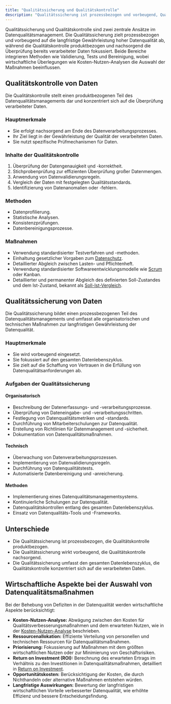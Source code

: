 ```yaml
---
title: "Qualitätssicherung und Qualitätskontrolle"
description: "Qualitätssicherung ist prozessbezogen und vorbeugend, Qualitätskontrolle produktbezogen und nachsorgend. Beide umfassen Methoden wie Validierung und Tests. Wirtschaftliche Aspekte wie Kosten-Nutzen sind zu berücksichtigen."
---
```


Qualitätssicherung und Qualitätskontrolle sind zwei zentrale Ansätze im Datenqualitätsmanagement. Die Qualitätssicherung zielt prozessbezogen und vorbeugend auf die langfristige Gewährleistung hoher Datenqualität ab, während die Qualitätskontrolle produktbezogen und nachsorgend die Überprüfung bereits verarbeiteter Daten fokussiert. Beide Bereiche integrieren Methoden wie Validierung, Tests und Bereinigung, wobei wirtschaftliche Überlegungen wie Kosten-Nutzen-Analysen die Auswahl der Maßnahmen beeinflussen.

## Qualitätskontrolle von Daten
Die Qualitätskontrolle stellt einen produktbezogenen Teil des Datenqualitätsmanagements dar und konzentriert sich auf die Überprüfung verarbeiteter Daten.

### Hauptmerkmale
- Sie erfolgt nachsorgend am Ende des Datenverarbeitungsprozesses.
- Ihr Ziel liegt in der Gewährleistung der Qualität der verarbeiteten Daten.
- Sie nutzt spezifische Prüfmechanismen für Daten.

### Inhalte der Qualitätskontrolle
1. Überprüfung der Datengenauigkeit und -korrektheit.
2. Stichprobenprüfung zur effizienten Überprüfung großer Datenmengen.
3. Anwendung von Datenvalidierungsregeln.
4. Vergleich der Daten mit festgelegten Qualitätsstandards.
5. Identifizierung von Datenanomalien oder -fehlern.

### Methoden
- Datenprofilierung.
- Statistische Analysen.
- Konsistenzprüfungen.
- Datenbereinigungsprozesse.

### Maßnahmen
- Verwendung standardisierter Testverfahren und -methoden.
- Einhaltung gesetzlicher Vorgaben zum [Datenschutz](/open-fidup/lerninhalte/datenschutz).
- Detaillierter Abgleich zwischen Lasten- und Pflichtenheft.
- Verwendung standardisierter Softwareentwicklungsmodelle wie [Scrum](/open-fidup/lerninhalte/scrum) oder Kanban.
- Detaillierter und permanenter Abgleich des definierten Soll-Zustandes und dem Ist-Zustand, bekannt als [Soll-Ist-Vergleich](/open-fidup/lerninhalte/soll-ist-vergleich).

## Qualitätssicherung von Daten
Die Qualitätssicherung bildet einen prozessbezogenen Teil des Datenqualitätsmanagements und umfasst alle organisatorischen und technischen Maßnahmen zur langfristigen Gewährleistung der Datenqualität.

### Hauptmerkmale
- Sie wird vorbeugend eingesetzt.
- Sie fokussiert auf den gesamten Datenlebenszyklus.
- Sie zielt auf die Schaffung von Vertrauen in die Erfüllung von Datenqualitätsanforderungen ab.

### Aufgaben der Qualitätssicherung

#### Organisatorisch
- Beschreibung der Datenerfassungs- und -verarbeitungsprozesse.
- Überprüfung von Dateneingabe- und -verarbeitungsschritten.
- Festlegung von Datenqualitätsmetriken und -standards.
- Durchführung von Mitarbeiterschulungen zur Datenqualität.
- Erstellung von Richtlinien für Datenmanagement und -sicherheit.
- Dokumentation von Datenqualitätsmaßnahmen.

#### Technisch
- Überwachung von Datenverarbeitungsprozessen.
- Implementierung von Datenvalidierungsregeln.
- Durchführung von Datenqualitätstests.
- Automatisierte Datenbereinigung und -anreicherung.

#### Methoden
- Implementierung eines Datenqualitätsmanagementsystems.
- Kontinuierliche Schulungen zur Datenqualität.
- Datenqualitätskontrollen entlang des gesamten Datenlebenszyklus.
- Einsatz von Datenqualitäts-Tools und -Frameworks.

## Unterschiede
- Die Qualitätssicherung ist prozessbezogen, die Qualitätskontrolle produktbezogen.
- Die Qualitätssicherung wirkt vorbeugend, die Qualitätskontrolle nachsorgend.
- Die Qualitätssicherung umfasst den gesamten Datenlebenszyklus, die Qualitätskontrolle konzentriert sich auf die verarbeiteten Daten.

## Wirtschaftliche Aspekte bei der Auswahl von Datenqualitätsmaßnahmen
Bei der Behebung von Defiziten in der Datenqualität werden wirtschaftliche Aspekte berücksichtigt:

- **Kosten-Nutzen-Analyse:** Abwägung zwischen den Kosten für Qualitätsverbesserungsmaßnahmen und dem erwarteten Nutzen, wie in der [Kosten-Nutzen-Analyse](/open-fidup/lerninhalte/kosten-nutzen-analyse) beschrieben.
- **Ressourcenallokation:** Effiziente Verteilung von personellen und technischen Ressourcen für Datenqualitätsmaßnahmen.
- **Priorisierung:** Fokussierung auf Maßnahmen mit dem größten wirtschaftlichen Nutzen oder zur Minimierung von Geschäftsrisiken.
- **Return on Investment (ROI):** Berechnung des erwarteten Ertrags im Verhältnis zu den Investitionen in Datenqualitätsmaßnahmen, detailliert in [Return on Investment](/open-fidup/lerninhalte/return-on-investment).
- **Opportunitätskosten:** Berücksichtigung der Kosten, die durch Nichthandeln oder alternative Maßnahmen entstehen würden.
- **Langfristige Auswirkungen:** Bewertung der langfristigen wirtschaftlichen Vorteile verbesserter Datenqualität, wie erhöhte Effizienz und bessere Entscheidungsfindung.